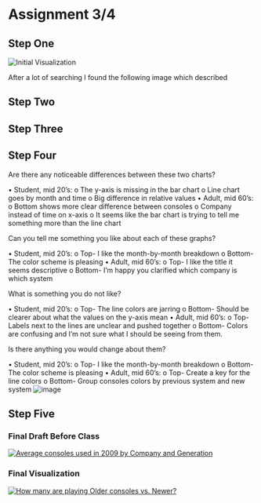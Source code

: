# Assignment 3/4
## Step One
![Initial Visualization](https://www.statisticshowto.com/wp-content/uploads/2014/01/wii-floundering.png)

After a lot of searching I found the following image which described



## Step Two


## Step Three


## Step Four


Are there any noticeable differences between these two charts?

•	Student, mid 20’s: 
o	The y-axis is missing in the bar chart
o	Line chart goes by month and time
o	Big difference in relative values
•	Adult, mid 60’s:
o	Bottom shows more clear difference between consoles
o	Company instead of time on x-axis
o	It seems like the bar chart is trying to tell me something more than the line chart

Can you tell me something you like about each of these graphs?

•	Student, mid 20’s: 
o	Top- I like the month-by-month breakdown
o	Bottom- The color scheme is pleasing
•	Adult, mid 60’s: 
o	Top- I like the title it seems descriptive
o	Bottom- I’m happy you clarified which company is which system

What is something you do not like?

•	Student, mid 20’s: 
o	Top- The line colors are jarring
o	Bottom- Should be clearer about what the values on the y-axis mean
•	Adult, mid 60’s: 
o	Top- Labels next to the lines are unclear and pushed together
o	Bottom- Colors are confusing and I’m not sure what I should be seeing from them.

Is there anything you would change about them?

•	Student, mid 20’s: 
o	Top- I like the month-by-month breakdown
o	Bottom- The color scheme is pleasing
•	Adult, mid 60’s: 
o	Top- Create a key for the line colors
o	Bottom- Group consoles colors by previous system and new system
![image](https://user-images.githubusercontent.com/112968634/191385933-a9dac99c-7f63-46d8-897a-71296ab73704.png)



## Step Five

### Final Draft Before Class
<div class='tableauPlaceholder' id='viz1663717999841' style='position: relative'><noscript><a href='#'><img alt='Average consoles used in 2009 by Company and Generation ' src='https:&#47;&#47;public.tableau.com&#47;static&#47;images&#47;Dr&#47;Draft34&#47;Sheet1&#47;1_rss.png' style='border: none' /></a></noscript><object class='tableauViz'  style='display:none;'><param name='host_url' value='https%3A%2F%2Fpublic.tableau.com%2F' /> <param name='embed_code_version' value='3' /> <param name='site_root' value='' /><param name='name' value='Draft34&#47;Sheet1' /><param name='tabs' value='no' /><param name='toolbar' value='yes' /><param name='static_image' value='https:&#47;&#47;public.tableau.com&#47;static&#47;images&#47;Dr&#47;Draft34&#47;Sheet1&#47;1.png' /> <param name='animate_transition' value='yes' /><param name='display_static_image' value='yes' /><param name='display_spinner' value='yes' /><param name='display_overlay' value='yes' /><param name='display_count' value='yes' /><param name='language' value='en-US' /></object></div>                
<script type='text/javascript'>                    
  var divElement = document.getElementById('viz1663717999841');                    
  var vizElement = divElement.getElementsByTagName('object')[0];                    
  vizElement.style.width='100%';vizElement.style.height=(divElement.offsetWidth*0.75)+'px';                    
  var scriptElement = document.createElement('script');                    
  scriptElement.src = 'https://public.tableau.com/javascripts/api/viz_v1.js';                    
  vizElement.parentNode.insertBefore(scriptElement, vizElement);                
</script>


### Final Visualization
<div class='tableauPlaceholder' id='viz1663717503843' style='position: relative'><noscript><a href='#'><img alt='How many are playing Older consoles vs. Newer? ' src='https:&#47;&#47;public.tableau.com&#47;static&#47;images&#47;As&#47;Assignment34_16637153629070&#47;Final&#47;1_rss.png' style='border: none' /></a></noscript><object class='tableauViz'  style='display:none;'><param name='host_url' value='https%3A%2F%2Fpublic.tableau.com%2F' /> <param name='embed_code_version' value='3' /> <param name='site_root' value='' /><param name='name' value='Assignment34_16637153629070&#47;Final' /><param name='tabs' value='no' /><param name='toolbar' value='yes' /><param name='static_image' value='https:&#47;&#47;public.tableau.com&#47;static&#47;images&#47;As&#47;Assignment34_16637153629070&#47;Final&#47;1.png' /> <param name='animate_transition' value='yes' /><param name='display_static_image' value='yes' /><param name='display_spinner' value='yes' /><param name='display_overlay' value='yes' /><param name='display_count' value='yes' /><param name='language' value='en-US' /><param name='filter' value='publish=yes' /></object></div>                
<script type='text/javascript'>                    
  var divElement = document.getElementById('viz1663717503843');                    
  var vizElement = divElement.getElementsByTagName('object')[0];                    
  vizElement.style.width='100%';vizElement.style.height=(divElement.offsetWidth*0.75)+'px';                    
  var scriptElement = document.createElement('script');                    
  scriptElement.src = 'https://public.tableau.com/javascripts/api/viz_v1.js';                    
  vizElement.parentNode.insertBefore(scriptElement, vizElement);                
</script>
